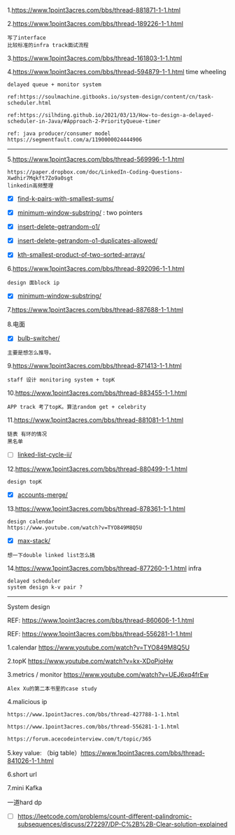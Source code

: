 1.https://www.1point3acres.com/bbs/thread-881871-1-1.html

2.https://www.1point3acres.com/bbs/thread-189226-1-1.html
```
写了interface
比较标准的infra track面试流程
```

3.https://www.1point3acres.com/bbs/thread-161803-1-1.html

4.https://www.1point3acres.com/bbs/thread-594879-1-1.html time wheeling


```
delayed queue + monitor system

ref:https://soulmachine.gitbooks.io/system-design/content/cn/task-scheduler.html

ref:https://silhding.github.io/2021/03/13/How-to-design-a-delayed-scheduler-in-Java/#Approach-2-PriorityQueue-timer

ref: java producer/consumer model
https://segmentfault.com/a/1190000024444906

```

---

5.https://www.1point3acres.com/bbs/thread-569996-1-1.html

```
https://paper.dropbox.com/doc/LinkedIn-Coding-Questions-Xwdhir7Mqkft7Zo9a0sgt
linkedin高频整理
```
- [x] [find-k-pairs-with-smallest-sums/](https://leetcode.com/problems/find-k-pairs-with-smallest-sums/)

- [x] [minimum-window-substring/](https://leetcode.com/problems/minimum-window-substring/) : two pointers

- [x] [insert-delete-getrandom-o1/](https://leecode.com/problems/insert-delete-getrandom-o1/)

- [x] [insert-delete-getrandom-o1-duplicates-allowed/](https://leetcode.com/problems/insert-delete-getrandom-o1-duplicates-allowed/)

- [x] [kth-smallest-product-of-two-sorted-arrays/](https://leetcode.com/problems/kth-smallest-product-of-two-sorted-arrays/)

6.https://www.1point3acres.com/bbs/thread-892096-1-1.html
```
design 面block ip
```
- [x] [minimum-window-substring/](https://leetcode.com/problems/minimum-window-substring/)

7.https://www.1point3acres.com/bbs/thread-887688-1-1.html


8.电面
- [x] [bulb-switcher/](https://leetcode.com/problems/bulb-switcher/)
```
主要是想怎么推导。
```

9.https://www.1point3acres.com/bbs/thread-871413-1-1.html
```
staff 设计 monitoring system + topK
```

10.https://www.1point3acres.com/bbs/thread-883455-1-1.html
```
APP track 考了topK。算法random get + celebrity
```

11.https://www.1point3acres.com/bbs/thread-881081-1-1.html
```
链表 有环的情况
黑名单
```
- [ ] [linked-list-cycle-ii/](https://leetcode.com/problems/linked-list-cycle-ii/)

12.https://www.1point3acres.com/bbs/thread-880499-1-1.html
```
design topK
```
- [x] [accounts-merge/](https://leetcode.com/problems/accounts-merge/)

13.https://www.1point3acres.com/bbs/thread-878361-1-1.html

```
design calendar
https://www.youtube.com/watch?v=TYO849M8Q5U
```
- [x] [max-stack/](https://leetcode.com/problems/max-stack/)
```
想一下double linked list怎么搞
```

14.https://www.1point3acres.com/bbs/thread-877260-1-1.html infra
```
delayed scheduler
system design k-v pair ?
```

---
System design

REF: https://www.1point3acres.com/bbs/thread-860606-1-1.html

REF: https://www.1point3acres.com/bbs/thread-556281-1-1.html

1.calendar
https://www.youtube.com/watch?v=TYO849M8Q5U

2.topK
https://www.youtube.com/watch?v=kx-XDoPjoHw

3.metrics / monitor
https://www.youtube.com/watch?v=UEJ6xq4frEw
```
Alex Xu的第二本书里的case study
```

4.malicious ip
```
https://www.1point3acres.com/bbs/thread-427788-1-1.html

https://www.1point3acres.com/bbs/thread-556281-1-1.html

https://forum.acecodeinterview.com/t/topic/365

```

5.key value: （big table）https://www.1point3acres.com/bbs/thread-841026-1-1.html

6.short url

7.mini Kafka


一道hard dp
- [ ] https://leetcode.com/problems/count-different-palindromic-subsequences/discuss/272297/DP-C%2B%2B-Clear-solution-explained

